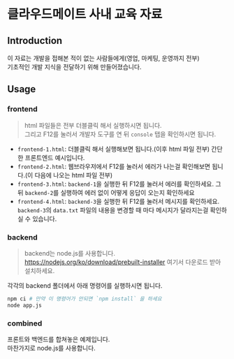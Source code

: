 # 클라우드메이트 사내 교육 자료

## Introduction

이 자료는 개발을 접해본 적이 없는 사람들에게(영업, 마케팅, 운영까지 전부)  
기초적인 개발 지식을 전달하기 위해 만들어졌습니다.

## Usage

### frontend

> html 파일들은 전부 더블클릭 해서 실행하시면 됩니다.  
> 그리고 F12를 눌러서 개발자 도구를 연 뒤 `console` 탭을 확인하시면 됩니다.

- `frontend-1.html`: 더블클릭 해서 실행해보면 됩니다.(이후 html 파일 전부) 간단한 프론트엔드 예시입니다.
- `frontend-2.html`: 웹브라우저에서 F12를 눌러서 에러가 나는걸 확인해보면 됩니다.(이 다음에 나오는 html 파일 전부)
- `frontend-3.html`: `backend-1`을 실행한 뒤 F12를 눌러서 에러를 확인하세요. 그 뒤 `backend-2`를 실행하여 에러 없이 어떻게 응답이 오는지 확인하세요
- `frontend-4.html`: `backend-3`을 실행한 뒤 F12를 눌러서 메시지를 확인하세요. `backend-3`의 `data.txt` 파일의 내용을 변경할 때 마다 메시지가 달라지는걸 확인하실 수 있습니다.

### backend

> backend는 node.js를 사용합니다.  
> https://nodejs.org/ko/download/prebuilt-installer 여기서 다운로드 받아 설치하세요.

각각의 backend 폴더에서 아래 명령어를 실행하시면 됩니다.

```bash
npm ci # 만약 이 명령어가 안되면 `npm install` 을 하세요
node app.js
```

### combined

프론트와 백엔드를 합쳐놓은 예제입니다.  
마찬가지로 node.js를 사용합니다.
